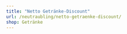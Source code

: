 ```yaml
---
title: "Netto Getränke-Discount"
url: /neutraubling/netto-getraenke-discount/
shop: Getränke
---
```


